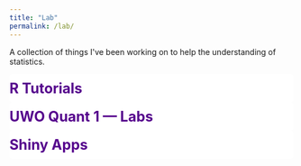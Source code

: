 ```yaml
---
title: "Lab"
permalink: /lab/
---
```


<style>
details > summary {
  list-style: none;
  display: flex;
  justify-content: space-between;
  align-items: center;
  padding: 10px 0px;
  font-weight: bold;
  font-size: 25px;
}
summary::after {
  content: '';
  width: 30px;
  height: 30px;
  background: url('/images/chevron-down-bold-nyu.svg') no-repeat;
  background-size: cover;
  transition: 0.2s;
}

details[open] > summary::after {
  transform: rotate(180deg);
}

summary::-webkit-details-marker {
  display: none;
}

summary {
  color: #56018D;
  border-radius: 5px;
}

details[open] summary {border-radius: 5px 5px 0 0;}

details {
  background-color: #FFFFFF;
  border-radius: 5px;
}
</style>

<p> <font color="#56018D"> <i class="fa fa-frog"></i></font> A collection of things I've been working on to help the understanding of statistics. </p>

<details>
  <summary>R Tutorials</summary>
  <ul>
    <li>
      UWO R Workshop 2024 
      <a href="/files/uwo/R_Workshop_2024.zip" class="btn--faicon">
        <i class="fa fa-cloud-arrow-down"></i>
      </a>
    </li>
  </ul>
</details>

<details>
  <summary>UWO Quant 1 — Labs</summary>
  <ul>
    <li>
      Lab 0
      <a href="/files/uwo/Quant1/quant1_Lab0.zip" download class="btn--faicon">
        <i class="fa fa-cloud-arrow-down"></i>
      </a>
    </li>
    <li>
      Lab 1
      <a href="/files/uwo/Quant1/quant1_Lab1.zip" download class="btn--faicon">
        <i class="fa fa-cloud-arrow-down"></i>
      </a>
    </li>
    <li>
      Lab 2
      <a href="/files/uwo/Quant1/quant1_Lab2.zip" download class="btn--faicon">
        <i class="fa fa-cloud-arrow-down"></i>
      </a>
    </li>
  </ul>
</details>

<details>
  <summary>Shiny Apps</summary>
  <ul>
    <li>
      Sample and Effect size influence on ATE 
      <a href="https://a4te44-william-poirier.shinyapps.io/Shiny/" class="btn--faicon">
        <i class="fa fa-rocket"></i>
      </a>
    </li>
  </ul>
</details>